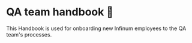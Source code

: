 # QA team handbook 🐞

This Handbook is used for onboarding new Infinum employees to the QA team's processes.
